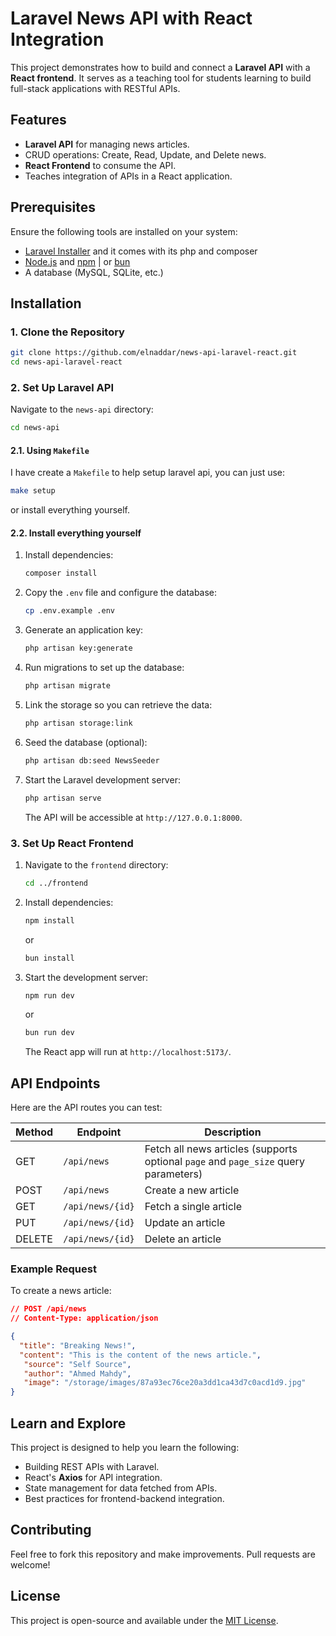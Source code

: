 # Laravel News API with React Integration

This project demonstrates how to build and connect a **Laravel API** with a **React frontend**. It serves as a teaching tool for students learning to build full-stack applications with RESTful APIs.

## Features

- **Laravel API** for managing news articles.
- CRUD operations: Create, Read, Update, and Delete news.
- **React Frontend** to consume the API.
- Teaches integration of APIs in a React application.
<!-- - Includes authentication using Laravel Sanctum (optional). -->

## Prerequisites

Ensure the following tools are installed on your system:

- [Laravel Installer](https://laravel.com/docs/11.x/installation#installing-php) and it comes with its php and composer
- [Node.js](https://nodejs.org/) and [npm](https://www.npmjs.com/) | or [bun](https://bun.sh)
- A database (MySQL, SQLite, etc.)

## Installation

### 1. Clone the Repository

```bash
git clone https://github.com/elnaddar/news-api-laravel-react.git
cd news-api-laravel-react
```

### 2. Set Up Laravel API

Navigate to the `news-api` directory:
```bash
cd news-api
```

#### 2.1. Using `Makefile`

I have create a `Makefile` to help setup laravel api, you can just use:
```bash
make setup
```

or install everything yourself.

#### 2.2. Install everything yourself

1. Install dependencies:
   ```bash
   composer install
   ```

2. Copy the `.env` file and configure the database:
   ```bash
   cp .env.example .env
   ```

3. Generate an application key:
   ```bash
   php artisan key:generate
   ```

4. Run migrations to set up the database:
   ```bash
   php artisan migrate
   ```
5. Link the storage so you can retrieve the data:
   ```bash
   php artisan storage:link
   ```

6. Seed the database (optional):
   ```bash
   php artisan db:seed NewsSeeder
   ```

7. Start the Laravel development server:
   ```bash
   php artisan serve
   ```

   The API will be accessible at `http://127.0.0.1:8000`.

### 3. Set Up React Frontend

1. Navigate to the `frontend` directory:
   ```bash
   cd ../frontend
   ```

2. Install dependencies:
   ```bash
   npm install
   ```
   
   or

   ```bash
   bun install
   ```

3. Start the development server:
   ```bash
   npm run dev
   ```

   or

   ```bash
   bun run dev
   ```

   The React app will run at `http://localhost:5173/`.

## API Endpoints

Here are the API routes you can test:

| Method | Endpoint           | Description                                                     |
|--------|--------------------|-----------------------------------------------------------------|
| GET    | `/api/news`        | Fetch all news articles (supports optional `page` and `page_size` query parameters) |
| POST   | `/api/news`        | Create a new article                                            |
| GET    | `/api/news/{id}`   | Fetch a single article                                          |
| PUT    | `/api/news/{id}`   | Update an article                                               |
| DELETE | `/api/news/{id}`   | Delete an article                                               |

### Example Request

To create a news article:
```json
// POST /api/news
// Content-Type: application/json

{
  "title": "Breaking News!",
  "content": "This is the content of the news article.",
   "source": "Self Source",
   "author": "Ahmed Mahdy",
   "image": "/storage/images/87a93ec76ce20a3dd1ca43d7c0acd1d9.jpg"
}
```

<!-- 

## React Integration

In the React app, API requests are made using **Axios**. Example usage:

```javascript
import axios from 'axios';

const fetchNews = async () => {
  try {
    const response = await axios.get('http://127.0.0.1:8000/api/news');
    console.log(response.data);
  } catch (error) {
    console.error('Error fetching news:', error);
  }
};
```

## Authentication (Optional)

You can integrate **Laravel Sanctum** for API authentication.

1. Install Sanctum:
   ```bash
   composer require laravel/sanctum
   ```

2. Publish the Sanctum configuration:
   ```bash
   php artisan vendor:publish --provider="Laravel\Sanctum\SanctumServiceProvider"
   ```

3. Configure middleware and guards in `api.php` and `auth.php`.

4. Use the `/login` and `/logout` routes for authentication. -->

## Learn and Explore

This project is designed to help you learn the following:

- Building REST APIs with Laravel.
- React's **Axios** for API integration.
- State management for data fetched from APIs.
- Best practices for frontend-backend integration.

## Contributing

Feel free to fork this repository and make improvements. Pull requests are welcome!

## License

This project is open-source and available under the [MIT License](LICENSE).
